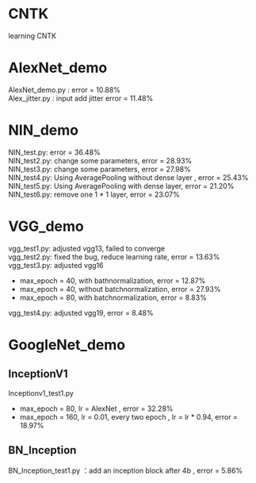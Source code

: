 
# CNTK
learning CNTK  

# AlexNet_demo  
AlexNet_demo.py  : error = 10.88%  
Alex_jitter.py  : input add jitter error = 11.48%  

# NIN_demo  
NIN_test.py: error = 36.48%  
NIN_test2.py: change some parameters, error = 28.93%  
NIN_test3.py: change some parameters, error = 27.98%  
NIN_test4.py: Using AveragePooling without dense layer , error = 25.43%  
NIN_test5.py: Using AveragePooling with dense layer, error = 21.20%
NIN_test6.py: remove one 1 * 1 layer, error = 23.07%  

# VGG_demo  
vgg_test1.py: adjusted vgg13, failed to converge  
vgg_test2.py: fixed the bug, reduce learning rate, error = 13.63%  
vgg_test3.py: adjusted vgg16  
*   max_epoch = 40, with bathnormalization, error = 12.87% 
*   max_epoch = 40, without batchnormalization, error = 27.93% 
*   max_epoch = 80, with batchnormalization, error = 8.83%

vgg_test4.py: adjusted vgg19, error = 8.48%  

# GoogleNet_demo
## InceptionV1
Inceptionv1_test1.py  
*   max_epoch = 80, lr = AlexNet , error = 32.28%
*   max_epoch = 160, lr = 0.01, every two epoch , lr = lr * 0.94, error =  18.97%
              
## BN_Inception
BN_Inception_test1.py ：add an inception block after 4b , error = 5.86%
